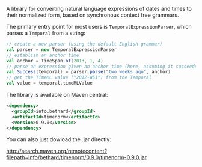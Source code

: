 A library for converting natural language expressions of dates and times to
their normalized form, based on synchronous context free grammars.

The primary entry point for most users is `TemporalExpressionParser`, which
parses a `Temporal` from a string:

```scala
// create a new parser (using the default English grammar)
val parser = new TemporalExpressionParser
// establish an anchor time
val anchor = TimeSpan.of(2013, 1, 4)
// parse an expression given an anchor time (here, assuming it succeeds)
val Success(temporal) = parser.parse("two weeks ago", anchor)
// get the TimeML value ("2012-W51") from the Temporal
val value = temporal.timeMLValue
```

The library is available on Maven central:

```xml
<dependency>
  <groupId>info.bethard</groupId>
  <artifactId>timenorm</artifactId>
  <version>0.9.0</version>
</dependency>
```

You can also just dowload the .jar directly:

http://search.maven.org/remotecontent?filepath=info/bethard/timenorm/0.9.0/timenorm-0.9.0.jar
 